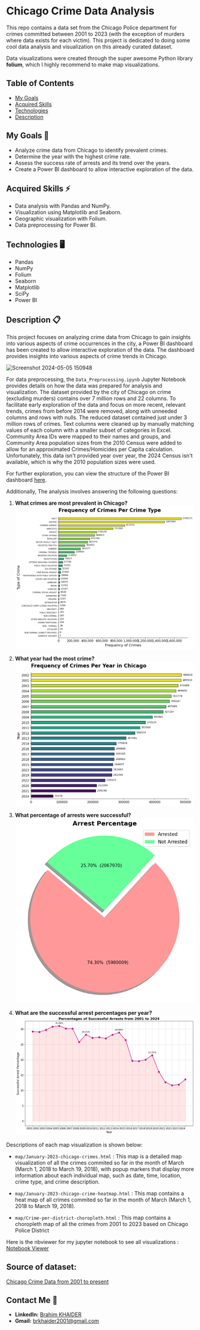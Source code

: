 # Chicago Crime Data Analysis

This repo contains a data set from the Chicago Police department for crimes committed between 2001 to 2023 (with the exception of murders where data exists for each victim). This project is dedicated to doing some cool data analysis and visualization on this already curated dataset.

Data visualizations were created through the super awesome Python library **folium**, which I highly recommend to make map visualizations.

## Table of Contents
- [My Goals](#my-goals)
- [Acquired Skills](#acquired-skills)
- [Technologies](#technologies)
- [Description](#description)

## My Goals 🎯
- Analyze crime data from Chicago to identify prevalent crimes.
- Determine the year with the highest crime rate.
- Assess the success rate of arrests and its trend over the years.
- Create a Power BI dashboard to allow interactive exploration of the data.

## Acquired Skills ⚡
- Data analysis with Pandas and NumPy.
- Visualization using Matplotlib and Seaborn.
- Geographic visualization with Folium.
- Data preprocessing for Power BI.

## Technologies 🖥️
- Pandas
- NumPy
- Folium
- Seaborn
- Matplotlib
- SciPy
- Power BI

## Description 📋

This project focuses on analyzing crime data from Chicago to gain insights into various aspects of crime occurrences in the city, a Power BI dashboard has been created to allow interactive exploration of the data. The dashboard provides insights into various aspects of crime trends in Chicago.

<img width="606" alt="Screenshot 2024-05-05 150948" src="https://github.com/bilalfatian/Chicago-Crime-Data-Analysis/assets/92918987/3fc6222a-d624-43db-b0db-8cb7d5521248">

For data preprocessing, the `Data_Preprocessing.ipynb` Jupyter Notebook provides details on how the data was prepared for analysis and visualization. The dataset provided by the city of Chicago on crime (excluding murders) contains over 7 million rows and 22 columns. To facilitate early exploration of the data and focus on more recent, relevant trends, crimes from before 2014 were removed, along with unneeded columns and rows with nulls. The reduced dataset contained just under 3 million rows of crimes. Text columns were cleaned up by manually matching values of each column with a smaller subset of categories in Excel. Community Area IDs were mapped to their names and groups, and Community Area population sizes from the 2010 Census were added to allow for an approximated Crimes/Homicides per Capita calculation. Unfortunately, this data isn't provided year over year, the 2024 Census isn't available, which is why the 2010 population sizes were used.

For further exploration, you can view the structure of the Power BI dashboard [here](https://github.com/bilalfatian/Chicago-Crime-Data-Analysis/blob/main/Chicago_Crime_Dashboard.pdf).


Additionally, The analysis involves answering the following questions:

1. **What crimes are most prevalent in Chicago?**
   ![Frequency of Crimes Per Crime Type](./Images/Frequency%20of%20Crimes%20Per%20Crime%20Type.png)

2. **What year had the most crime?**
   ![Frequency of Crimes Per Year in Chicago](./Images/Frequency%20of%20Crimes%20Per%20Year%20in%20Chicago.png)

3. **What percentage of arrests were successful?**
   ![Arrest Percentage](./Images/Arrest%20Percentage.png)

4. **What are the successful arrest percentages per year?**
   ![Percentages of Successful Arrests from 2001 to 2024](./Images/Percentages%20of%20Successful%20Arrests%20from%202001%20to%202024.png)



Descriptions of each map visualization is shown below:

- `map/January-2023-chicago-crimes.html` : This map is a detailed map visualization of all the crimes commited so far in the month of March (March 1, 2018 to March 19, 2018), with popup markers that display more information about each individual map, such as date, time, location, crime type, and crime description.
  
- `map/January-2023-chicago-crime-heatmap.html` : This map contains a heat map of all crimes commited so far in the month of March (March 1, 2018 to March 19, 2018).
  
- `map/Crime-per-district-choropleth.html` : This map contains a choropleth map of all the crimes from 2001 to 2023 based on Chicago Police District
 
Here is the nbviewer for my jupyter notebook to see all visualizations : [Notebook Viewer](https://nbviewer.org/github/bilalfatian/Chicago-Crime-Data-Analysis/blob/main/Chicago-Crime-Data-Analysis.ipynb)

## Source of dataset:
[Chicago Crime Data from 2001 to present](https://data.cityofchicago.org/Public-Safety/Crimes-2001-to-present/ijzp-q8t2)


## Contact Me 📨

- **LinkedIn:** [Brahim KHAIDER](https://www.linkedin.com/in/brahim-khaider-a54393263/)
- **Gmail:** [brkhaider2001@gmail.com](mailto:brkhaider2001@gmail.com)

